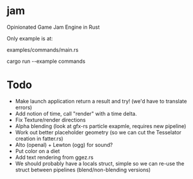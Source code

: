 # jam
Opinionated Game Jam Engine in Rust

Only example is at:

examples/commands/main.rs

cargo run --example commands

# Todo
- Make launch application return a result and try! (we'd have to translate errors)
- Add notion of time, call "render" with a time delta.
- Fix Texture/render directions
- Alpha blending (look at gfx-rs particle exapmle, requires new pipeline)
- Work out better placeholder geometry (so we can cut the Tesselator creation in fatter.rs)
- Alto (openal) + Lewton (ogg) for sound?
- Put color on a diet
- Add text rendering from ggez.rs
- We should probably have a locals struct, simple so we can re-use the struct between pipelines (blend/non-blending versions)
